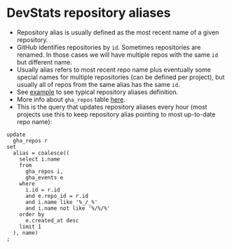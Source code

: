 # DevStats repository aliases

- Repository alias is usually defined as the most recent name of a given repository.
- GitHub identifies repositories by `id`. Sometimes repositories are renamed. In those cases we will have multiple repos with the same `id` but different name.
- Usually alias refers to most recent repo name plus eventually some special names for multiple repositories (can be defined per project), but usually all of repos from the same alias has the same `id`.
- See [example](https://github.com/cncf/devstats/blob/master/scripts/prometheus/repo_groups.sql#L1-L20) to see typical repository aliases definition.
- More info about `gha_repos` table [here](https://github.com/cncf/devstats/blob/master/docs/tables/gha_repos.md).
- This is the query that updates repository aliases every hour (most projects use this to keep repository alias pointing to most up-to-date repo name):
```
update
  gha_repos r
set
  alias = coalesce((
    select i.name
    from
      gha_repos i,
      gha_events e
    where
      i.id = r.id
      and e.repo_id = r.id
      and i.name like '%_/_%'
      and i.name not like '%/%/%'
    order by
      e.created_at desc
    limit 1
  ), name)
;
```
